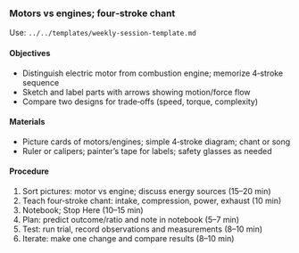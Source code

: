 ### Motors vs engines; four‑stroke chant

Use: `../../templates/weekly-session-template.md`

#### Objectives
- Distinguish electric motor from combustion engine; memorize 4‑stroke sequence
- Sketch and label parts with arrows showing motion/force flow
- Compare two designs for trade‑offs (speed, torque, complexity)

#### Materials
- Picture cards of motors/engines; simple 4‑stroke diagram; chant or song
- Ruler or calipers; painter’s tape for labels; safety glasses as needed

#### Procedure
1) Sort pictures: motor vs engine; discuss energy sources (15–20 min)
2) Teach four‑stroke chant: intake, compression, power, exhaust (10 min)
3) Notebook; Stop Here (10–15 min)
4) Plan: predict outcome/ratio and note in notebook (5–7 min)
5) Test: run trial, record observations and measurements (8–10 min)
6) Iterate: make one change and compare results (8–10 min)

<!-- enriched: v1 -->
